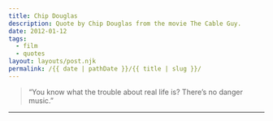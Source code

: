 ```yaml
---
title: Chip Douglas
description: Quote by Chip Douglas from the movie The Cable Guy.
date: 2012-01-12
tags: 
  - film
  - quotes
layout: layouts/post.njk
permalink: /{{ date | pathDate }}/{{ title | slug }}/
---
```


> “You know what the trouble about real life is? There’s no danger music.”

---

